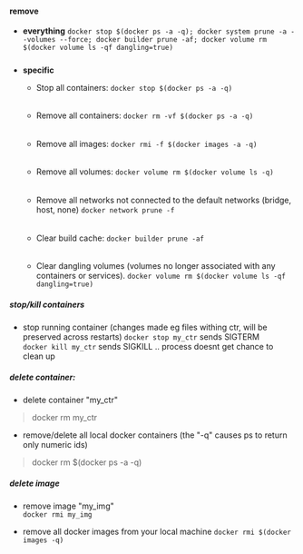 #### remove 
- **everything** 
`docker stop $(docker ps -a -q); docker system prune -a --volumes --force; docker builder prune -af; docker volume rm $(docker volume ls -qf dangling=true)`
#####

- **specific**
    - Stop all containers:
    `docker stop $(docker ps -a -q)`
    ######

    - Remove all containers:
    `docker rm -vf $(docker ps -a -q)`
    ######
    
    - Remove all images:
    `docker rmi -f $(docker images -a -q)`
    ######

    - Remove all volumes:
    `docker volume rm $(docker volume ls -q)`
    ######

    - Remove all networks not connected to the default networks (bridge, host, none)
    `docker network prune -f`
    ######

    - Clear build cache:
    `docker builder prune -af`
    ######

    - Clear dangling volumes (volumes no longer associated with any containers or services). 
    `docker volume rm $(docker volume ls -qf dangling=true)` 


##### stop/kill containers

    
- stop running container (changes made eg files withing ctr, will be preserved across restarts)
`docker stop my_ctr`   sends SIGTERM  
`docker kill my_ctr`   sends SIGKILL .. process doesnt get chance to clean up
 
 
##### delete container:

- delete container "my_ctr"
 > docker rm my_ctr
 
- remove/delete all local docker containers  (the "-q" causes ps to return only numeric ids)
 > docker rm $(docker ps -a -q)
 
    
##### delete image
 - remove image "my_img"    
 `docker rmi my_img`
 
 - remove all docker images from your local machine
 `docker rmi $(docker images -q) `